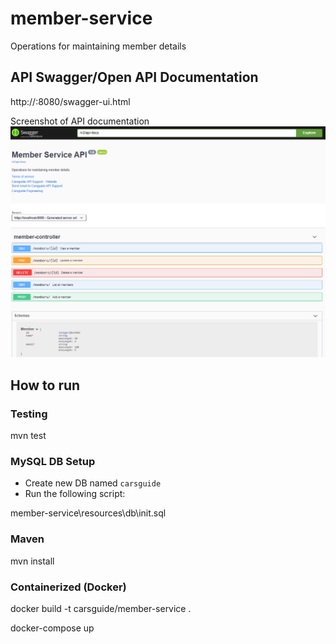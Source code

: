 # member-service
Operations for maintaining member details

## API Swagger/Open API Documentation

http://<host>:8080/swagger-ui.html

Screenshot of API documentation
![alt text](https://github.com/tarikecg/member-service/blob/master/docs/Swagger-ui1.png?raw=true)


## How to run

### Testing

mvn test

### MySQL DB Setup

* Create new DB named `carsguide`
* Run the following script:

member-service\resources\db\init.sql

### Maven

mvn install


### Containerized (Docker)

docker build -t carsguide/member-service .

docker-compose up
